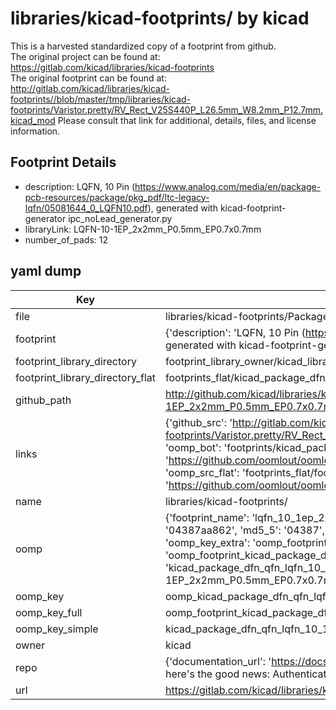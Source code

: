 # libraries/kicad-footprints/ by kicad  
This is a harvested standardized copy of a footprint from github.  
The original project can be found at:  
https://gitlab.com/kicad/libraries/kicad-footprints  
The original footprint can be found at:
http://gitlab.com/kicad/libraries/kicad-footprints//blob/master/tmp/libraries/kicad-footprints/Varistor.pretty/RV_Rect_V25S440P_L26.5mm_W8.2mm_P12.7mm.kicad_mod
Please consult that link for additional, details, files, and license information.  
## Footprint Details
* description: LQFN, 10 Pin (https://www.analog.com/media/en/package-pcb-resources/package/pkg_pdf/ltc-legacy-lqfn/05081644_0_LQFN10.pdf), generated with kicad-footprint-generator ipc_noLead_generator.py  
* libraryLink: LQFN-10-1EP_2x2mm_P0.5mm_EP0.7x0.7mm  
* number_of_pads: 12  
## yaml dump  
| Key | Value |  
| --- | --- |  
| file | libraries/kicad-footprints/Package_DFN_QFN.pretty/LQFN-10-1EP_2x2mm_P0.5mm_EP0.7x0.7mm.kicad_mod |  
| footprint | {'description': 'LQFN, 10 Pin (https://www.analog.com/media/en/package-pcb-resources/package/pkg_pdf/ltc-legacy-lqfn/05081644_0_LQFN10.pdf), generated with kicad-footprint-generator ipc_noLead_generator.py', 'libraryLink': 'LQFN-10-1EP_2x2mm_P0.5mm_EP0.7x0.7mm', 'number_of_pads': 12} |  
| footprint_library_directory | footprint_library_owner/kicad_libraries/kicad-footprints/ |  
| footprint_library_directory_flat | footprints_flat/kicad_package_dfn_qfn_lqfn_10_1ep_2x2mm_p0_5mm_ep0_7x0_7mm/working |  
| github_path | http://github.com/kicad/libraries/kicad-footprints//blob/master/tmp/libraries/kicad-footprints/Package_DFN_QFN.pretty/LQFN-10-1EP_2x2mm_P0.5mm_EP0.7x0.7mm.kicad_mod |  
| links | {'github_src': 'http://gitlab.com/kicad/libraries/kicad-footprints//blob/master/tmp/libraries/kicad-footprints/Varistor.pretty/RV_Rect_V25S440P_L26.5mm_W8.2mm_P12.7mm.kicad_mod', 'github_src_repo': 'https://gitlab.com/kicad/libraries/kicad-footprints', 'oomp_bot': 'footprints/kicad_package_dfn_qfn_lqfn_10_1ep_2x2mm_p0_5mm_ep0_7x0_7mm/working', 'oomp_bot_github': 'https://github.com/oomlout/oomlout_oomp_footprint_bot/tree/main/footprints/kicad_package_dfn_qfn_lqfn_10_1ep_2x2mm_p0_5mm_ep0_7x0_7mm/working', 'oomp_src_flat': 'footprints_flat/footprints_flat/kicad_package_dfn_qfn_lqfn_10_1ep_2x2mm_p0_5mm_ep0_7x0_7mm/working', 'oomp_src_flat_github': 'https://github.com/oomlout/oomlout_oomp_footprint_src/tree/main/footprints_flat/kicad_package_dfn_qfn_lqfn_10_1ep_2x2mm_p0_5mm_ep0_7x0_7mm/working'} |  
| name | libraries/kicad-footprints/ |  
| oomp | {'footprint_name': 'lqfn_10_1ep_2x2mm_p0_5mm_ep0_7x0_7mm', 'library_name': 'package_dfn_qfn', 'md5': '04387aa86251c8651f1b3ada71ea9c13', 'md5_10': '04387aa862', 'md5_5': '04387', 'md5_6': '04387a', 'oomp_key': 'oomp_kicad_package_dfn_qfn_lqfn_10_1ep_2x2mm_p0_5mm_ep0_7x0_7mm', 'oomp_key_extra': 'oomp_footprint_kicad_package_dfn_qfn_lqfn_10_1ep_2x2mm_p0_5mm_ep0_7x0_7mm', 'oomp_key_full': 'oomp_footprint_kicad_package_dfn_qfn_lqfn_10_1ep_2x2mm_p0_5mm_ep0_7x0_7mm_04387a', 'oomp_key_simple': 'kicad_package_dfn_qfn_lqfn_10_1ep_2x2mm_p0_5mm_ep0_7x0_7mm', 'original_filename': 'libraries/kicad-footprints/Package_DFN_QFN.pretty/LQFN-10-1EP_2x2mm_P0.5mm_EP0.7x0.7mm.kicad_mod', 'owner_name': 'kicad'} |  
| oomp_key | oomp_kicad_package_dfn_qfn_lqfn_10_1ep_2x2mm_p0_5mm_ep0_7x0_7mm |  
| oomp_key_full | oomp_footprint_kicad_package_dfn_qfn_lqfn_10_1ep_2x2mm_p0_5mm_ep0_7x0_7mm |  
| oomp_key_simple | kicad_package_dfn_qfn_lqfn_10_1ep_2x2mm_p0_5mm_ep0_7x0_7mm |  
| owner | kicad |  
| repo | {'documentation_url': 'https://docs.github.com/rest/overview/resources-in-the-rest-api#rate-limiting', 'message': "API rate limit exceeded for 84.66.173.59. (But here's the good news: Authenticated requests get a higher rate limit. Check out the documentation for more details.)"} |  
| url | https://gitlab.com/kicad/libraries/kicad-footprints |  

